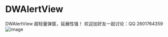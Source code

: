 # DWAlertView
DWAlertView
超轻量弹窗，延展性强！
欢迎加好友一起讨论：QQ 2601764359
![image](https://github.com/DavyGH/DWAlertView/blob/master/DWAlertViewGif.gif)
